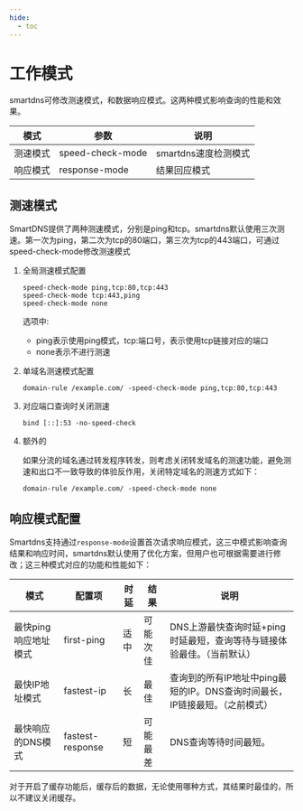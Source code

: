 ```yaml
---
hide:
  - toc
---
```


# 工作模式

smartdns可修改测速模式，和数据响应模式。这两种模式影响查询的性能和效果。

|模式|参数|说明|
|---|---|---
|测速模式|speed-check-mode|smartdns速度检测模式
|响应模式|response-mode|结果回应模式|

## 测速模式

SmartDNS提供了两种测速模式，分别是ping和tcp。smartdns默认使用三次测速。第一次为ping，第二次为tcp的80端口，第三次为tcp的443端口，可通过speed-check-mode修改测速模式

1. 全局测速模式配置

    ```shell
    speed-check-mode ping,tcp:80,tcp:443
    speed-check-mode tcp:443,ping
    speed-check-mode none
    ```

    选项中:

    * ping表示使用ping模式，tcp:端口号，表示使用tcp链接对应的端口
    * none表示不进行测速

1. 单域名测速模式配置

    ```shell
    domain-rule /example.com/ -speed-check-mode ping,tcp:80,tcp:443
    ```

1. 对应端口查询时关闭测速

    ```shell
    bind [::]:53 -no-speed-check
    ```

1. 额外的

    如果分流的域名通过转发程序转发，则考虑关闭转发域名的测速功能，避免测速和出口不一致导致的体验反作用，关闭特定域名的测速方式如下：

    ```shell
    domain-rule /example.com/ -speed-check-mode none
    ```

## 响应模式配置

Smartdns支持通过`response-mode`设置首次请求响应模式，这三中模式影响查询结果和响应时间，smartdns默认使用了优化方案，但用户也可根据需要进行修改；这三种模式对应的功能和性能如下：

|模式|配置项|时延|结果|说明
|---|---|---|---|---
|最快ping响应地址模式|first-ping|适中|可能次佳|DNS上游最快查询时延+ping时延最短，查询等待与链接体验最佳。（当前默认）
|最快IP地址模式|fastest-ip|长|最佳|查询到的所有IP地址中ping最短的IP。DNS查询时间最长，IP链接最短。（之前模式）
|最快响应的DNS模式|fastest-response|短|可能最差|DNS查询等待时间最短。

对于开启了缓存功能后，缓存后的数据，无论使用哪种方式，其结果时最佳的，所以不建议关闭缓存。
